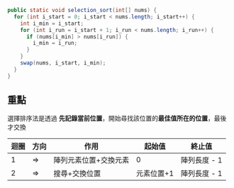 ```java
public static void selection_sort(int[] nums) {
  for (int i_start = 0; i_start < nums.length; i_start++) {
    int i_min = i_start;
    for (int i_run = i_start + 1; i_run < nums.length; i_run++) {
      if (nums[i_min] > nums[i_run]) {
        i_min = i_run;
      }
    }
    swap(nums, i_start, i_min);
  }
}
```


## 重點

選擇排序法是透過 **先記錄當前位置**，開始尋找該位置的**最佳值所在的位置**，最後才交換

| 迴圈 | 方向 | 作用                  | 起始值     | 終止值       |
| ---- | ---- | --------------------- | ---------- | ------------ |
| 1    | =>   | 陣列元素位置+交換元素 | 0          | 陣列長度 - 1 |
| 2    | =>   | 搜尋+交換位置         | 元素位置+1 | 陣列長度 - 1 |

